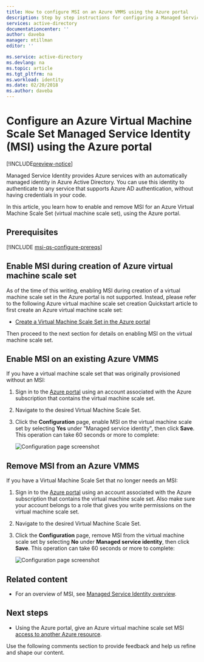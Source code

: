 ```yaml
---
title: How to configure MSI on an Azure VMMS using the Azure portal
description: Step by step instructions for configuring a Managed Service Identity (MSI) on Azure VMSS, using the Azure portal.
services: active-directory
documentationcenter: ''
author: daveba
manager: mtillman
editor: ''

ms.service: active-directory
ms.devlang: na
ms.topic: article
ms.tgt_pltfrm: na
ms.workload: identity
ms.date: 02/20/2018
ms.author: daveba
---
```


# Configure an Azure Virtual Machine Scale Set Managed Service Identity (MSI) using the Azure portal

[!INCLUDE[preview-notice](../../includes/active-directory-msi-preview-notice.md)]

Managed Service Identity provides Azure services with an automatically managed identity in Azure Active Directory. You can use this identity to authenticate to any service that supports Azure AD authentication, without having credentials in your code. 

In this article, you learn how to enable and remove MSI for an Azure Virtual Machine Scale Set (virtual machine scale set), using the Azure portal.

## Prerequisites

[!INCLUDE [msi-qs-configure-prereqs](../../includes/active-directory-msi-qs-configure-prereqs.md)]

## Enable MSI during creation of Azure virtual machine scale set

As of the time of this writing, enabling MSI during creation of a virtual machine scale set in the Azure portal is not supported. Instead, please refer to the following Azure virtual machine scale set creation Quickstart article to first create an Azure virtual machine scale set:

- [Create a Virtual Machine Scale Set in the Azure portal](../virtual-machine-scale-sets/virtual-machine-scale-sets-create-portal.md)  

Then proceed to the next section for details on enabling MSI on the virtual machine scale set.

## Enable MSI on an existing Azure VMMS

If you have a virtual machine scale set that was originally provisioned without an MSI:

1. Sign in to the [Azure portal](https://portal.azure.com) using an account associated with the Azure subscription that contains the virtual machine scale set.

2. Navigate to the desired Virtual Machine Scale Set.

3. Click the **Configuration** page, enable MSI on the virtual machine scale set by selecting **Yes** under "Managed service identity", then click **Save**. This operation can take 60 seconds or more to complete:

   ![Configuration page screenshot](./media/msi-qs-configure-portal-windows-vmss/create-windows-vmss-portal-configuration-blade.png)  

## Remove MSI from an Azure VMMS

If you have a Virtual Machine Scale Set that no longer needs an MSI:

1. Sign in to the [Azure portal](https://portal.azure.com) using an account associated with the Azure subscription that contains the virtual machine scale set. Also make sure your account belongs to a role that gives you write permissions on the virtual machine scale set.

2. Navigate to the desired Virtual Machine Scale Set.

3. Click the **Configuration** page, remove MSI from the virtual machine scale set by selecting **No** under **Managed service identity**, then click **Save**. This operation can take 60 seconds or more to complete:

   ![Configuration page screenshot](./media/msi-qs-configure-portal-windows-vmss/disable-windows-vmss-portal-configuration-blade.png)  

## Related content

- For an overview of MSI, see [Managed Service Identity overview](msi-overview.md).

## Next steps

- Using the Azure portal, give an Azure virtual machine scale set MSI [access to another Azure resource](msi-howto-assign-access-vmss-portal.md).

Use the following comments section to provide feedback and help us refine and shape our content.
